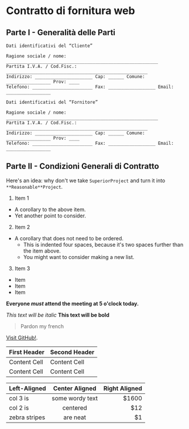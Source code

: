 # Contratto di fornitura web

## Parte I - Generalità delle Parti
```
Dati identificativi del “Cliente” 

Ragione sociale / nome: __________________________________________________________
Partita I.V.A. / Cod.Fisc.: ______________________________________________________
Indirizzo: ______________________ Cap: ______ Comune: _________________ Prov: ____ 
Telefono: _______________________ Fax: __________________ Email: _________________

Dati identificativi del “Fornitore” 

Ragione sociale / nome: __________________________________________________________
Partita I.V.A. / Cod.Fisc.: ______________________________________________________
Indirizzo: ______________________ Cap: ______ Comune: _________________ Prov: ____ 
Telefono: _______________________ Fax: __________________ Email: _________________
```

## Parte II - Condizioni Generali di Contratto
Here's an idea: why don't we take `SuperiorProject` and turn it into `**Reasonable**Project`.

1. Item 1
  * A corollary to the above item.
  * Yet another point to consider.
2. Item 2
  * A corollary that does not need to be ordered.
    * This is indented four spaces, because it's two spaces further than the item above.
    * You might want to consider making a new list.
3. Item 3


* Item
* Item
* Item

**Everyone _must_ attend the meeting at 5 o'clock today.**

*This text will be italic*
**This text will be bold**

> Pardon my french

[Visit GitHub!](www.github.com).

| First Header  | Second Header |
| ------------- | ------------- |
| Content Cell  | Content Cell  |
| Content Cell  | Content Cell  |

| Left-Aligned  | Center Aligned  | Right Aligned |
| :------------ |:---------------:| -----:|
| col 3 is      | some wordy text | $1600 |
| col 2 is      | centered        |   $12 |
| zebra stripes | are neat        |    $1 |
